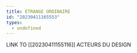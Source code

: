 ```yaml
---
title: ETRANGE ORDINAIRE
id: "20230411165553"
types:
  - undefined
---
```


LINK TO [[20230411155116]] ACTEURS DU DESIGN